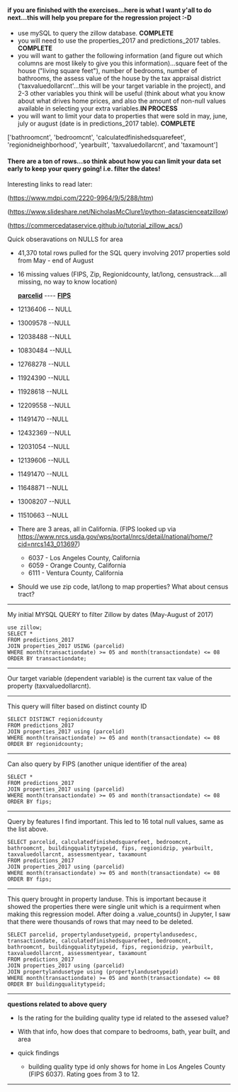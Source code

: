  <h4> if you are finished with the exercises...here is what I want y'all to do next...this will help you prepare for the regression project :-D</h4>
 
- use mySQL to query the zillow database. <b>COMPLETE</b>
- you will need to use the properties_2017 and predictions_2017 tables. <b>COMPLETE</b>
- you will want to gather the following information (and figure out which columns are most likely to give you this information)...square feet of the house ("living square feet"), number of bedrooms, number of bathrooms, the assess value of the house by the tax appraisal district ('taxvaluedollarcnt'...this will be your target variable in the project), and 2-3 other variables you think will be useful (think about what you know about what drives home prices, and also the amount of non-null values available in selecting your extra variables.<b>IN PROCESS</b>
- you will want to limit your data to properties that were sold in may, june, july or august (date is in predictions_2017 table). <b>COMPLETE</b>

['bathroomcnt', 'bedroomcnt', 'calculatedfinishedsquarefeet', 'regionidneighborhood', 'yearbuilt', 'taxvaluedollarcnt', and 'taxamount'] 

<h4>There are a ton of rows...so think about how you can limit your data set early to keep your query going! i.e. filter the dates!</h4>

Interesting links to read later:

(https://www.mdpi.com/2220-9964/9/5/288/htm)
    
(https://www.slideshare.net/NicholasMcClure1/python-datascienceatzillow)
    
(https://commercedataservice.github.io/tutorial_zillow_acs/)


Quick obseravations on NULLS for area

- 41,370 total rows pulled for the SQL query involving 2017 properties sold from May - end of August

- 16 missing values (FIPS, Zip, Regionidcounty, lat/long, censustrack....all missing, no way to know location)

  <u><b>parcelid</b></u>  ----  <u><b>FIPS</b></u>
- 12136406	-- NULL
- 13009578	--NULL
- 12038488	--NULL
- 10830484	--NULL
- 12768278	--NULL
- 11924390	--NULL
- 11928618	--NULL
- 12209558	--NULL
- 11491470	--NULL
- 12432369	--NULL
- 12031054	--NULL
- 12139606	--NULL
- 11491470	--NULL
- 11648871	--NULL
- 13008207	--NULL
- 11510663	--NULL
 
 - There are 3 areas, all in California. (FIPS looked up via https://www.nrcs.usda.gov/wps/portal/nrcs/detail/national/home/?cid=nrcs143_013697)
     - 6037 - Los Angeles County, California
     - 6059 - Orange County, California
     - 6111 - Ventura County, California


- Should we use zip code, lat/long to map properties? What about census tract?

-----

My initial MYSQL QUERY to filter Zillow by dates (May-August of 2017)

```
use zillow;
SELECT *
FROM predictions_2017
JOIN properties_2017 USING (parcelid)
WHERE month(transactiondate) >= 05 and month(transactiondate) <= 08
ORDER BY transactiondate;
```

-----

Our target variable (dependent variable) is the current tax value of the property (taxvaluedollarcnt). 

-------

This query will filter based on distinct county ID

```
SELECT DISTINCT regionidcounty 
FROM predictions_2017
JOIN properties_2017 using (parcelid)
WHERE month(transactiondate) >= 05 and month(transactiondate) <= 08
ORDER BY regionidcounty;
```

---

Can also query by FIPS (another unique identifier of the area)

```
SELECT * 
FROM predictions_2017
JOIN properties_2017 using (parcelid)
WHERE month(transactiondate) >= 05 and month(transactiondate) <= 08
ORDER BY fips;
```

-----

Query by features I find important. This led to 16 total null values, same as the list above. 

```
SELECT parcelid, calculatedfinishedsquarefeet, bedroomcnt, bathroomcnt, buildingqualitytypeid, fips, regionidzip, yearbuilt, taxvaluedollarcnt, assessmentyear, taxamount
FROM predictions_2017
JOIN properties_2017 using (parcelid)
WHERE month(transactiondate) >= 05 and month(transactiondate) <= 08
ORDER BY fips;
```

----

This query brought in property landuse. This is important because it showed the properties there were single unit which is a requirment when making this regression model. After doing a .value_counts() in Jupyter, I saw that there were thousands of rows that may need to be deleted.

```
SELECT parcelid, propertylandusetypeid, propertylandusedesc, transactiondate, calculatedfinishedsquarefeet, bedroomcnt, bathroomcnt, buildingqualitytypeid, fips, regionidzip, yearbuilt, taxvaluedollarcnt, assessmentyear, taxamount
FROM predictions_2017
JOIN properties_2017 using (parcelid)
JOIN propertylandusetype using (propertylandusetypeid)
WHERE month(transactiondate) >= 05 and month(transactiondate) <= 08
ORDER BY buildingqualitytypeid;

```



---

<b>questions related to above query</b>

 - Is the rating for the building quality type id related to the assesed value? 
 
  - With that info, how does that compare to bedrooms, bath, year built, and area
  
- quick findings

    - building quality type id only shows for home in Los Angeles County (FIPS 6037). Rating goes from 3 to 12.
 
 
 
 ---